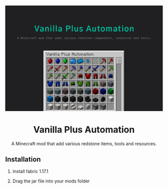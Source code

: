 ![icon](images/banner.png)

<h1 align="center">
  Vanilla Plus Automation
</h1>
<p align="center">
 A Minecraft mod that add various redstone items, tools and resources.
</p>

## Installation

1. Install fabric 1.17.1

2. Drag the jar file into your mods folder
